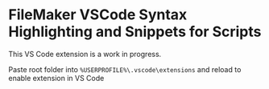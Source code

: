 # FileMaker VSCode Syntax Highlighting and Snippets for Scripts

This VS Code extension is a work in progress.

Paste root folder into `%USERPROFILE%\.vscode\extensions` and reload to enable extension in VS Code